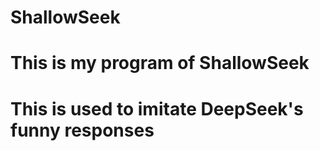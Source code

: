 # ShallowSeek
# This is my program of ShallowSeek
# This is used to imitate DeepSeek's funny responses